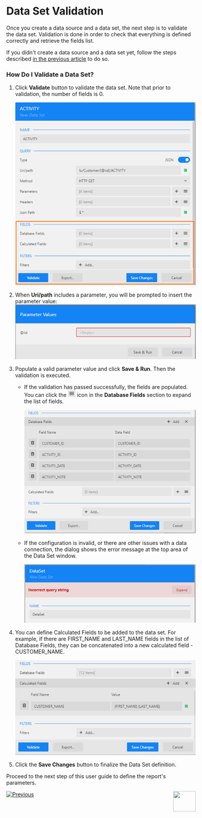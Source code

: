 # Data Set Validation

Once you create a data source and a data set, the next step is to validate the data set. Validation is done in order to check that everything is defined correctly and retrieve the fields list. 

If you didn't create a data source and a data set yet, follow the steps described [in the previous article](02_create_new_report.md) to do so.

### How Do I Validate a Data Set?

1. Click **Validate** button to validate the data set. Note that prior to validation, the number of fields is 0.

   ![](images/03_validate_data_set.png)

2. When **Uri/path** includes a parameter, you will be prompted to insert the parameter value: ![](images/03_param_value_prompt.png)

3. Populate a valid parameter value and click **Save & Run**. Then the validation is executed.

    * If the validation has passed successfully, the fields are populated. You can click the ![](images/03_hamburger.png) icon in the **Database Fields** section to expand the list of fields.

      ![](images/03_validated_ds.png)

    * If the configuration is invalid, or there are other issues with a data connection, the dialog shows the error message at the top area of the Data Set window.

      ![](images/03_invalid_ds.png)

4. You can define Calculated Fields to be added to the data set. For example, if there are FIRST_NAME and LAST_NAME fields in the list of Database Fields, they can be concatenated into a new calculated field - CUSTOMER_NAME.

    ![](images/03_calc_fields.png)

5. Click the **Save Changes** button to finalize the Data Set definition.



Proceed to the next step of this user guide to define the report's parameters.





[![Previous](/articles/images/Previous.png)](02_create_new_report.md)[<img align="right" width="60" height="54" src="/articles/images/Next.png">](04_parameters_creation.md)

